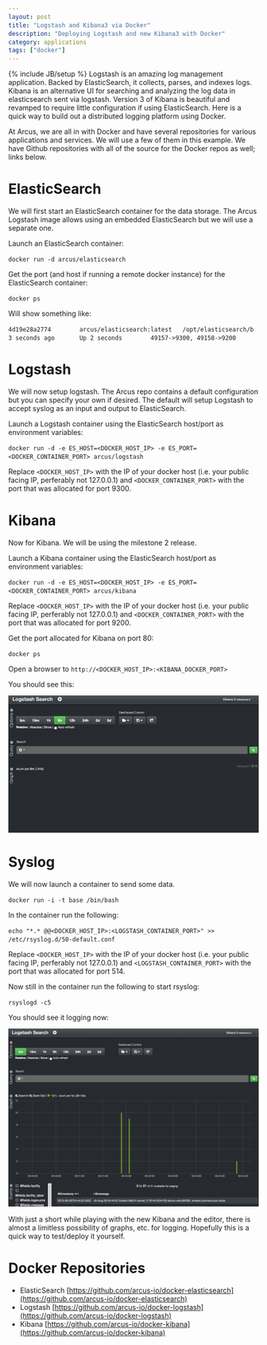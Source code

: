 ```yaml
---
layout: post
title: "Logstash and Kibana3 via Docker"
description: "Deploying Logstash and new Kibana3 with Docker"
category: applications
tags: ["docker"]
---
```

{% include JB/setup %}
Logstash is an amazing log management application.  Backed by ElasticSearch, it
collects, parses, and indexes logs.  Kibana is an alternative UI for searching
and analyzing the log data in elasticsearch sent via logstash.  Version 3 of
Kibana is beautiful and revamped to require little configuration if using
ElasticSearch.  Here is a quick way to build out a distributed logging platform
using Docker.

At Arcus, we are all in with Docker and have several repositories for various
applications and services.  We will use a few of them in this example.  We have
Github repositories with all of the source for the Docker repos as well; links
below.

# ElasticSearch
We will first start an ElasticSearch container for the data storage.  The Arcus
Logstash image allows using an embedded ElasticSearch but we will use a separate
one.

Launch an ElasticSearch container:

`docker run -d arcus/elasticsearch`

Get the port (and host if running a remote docker instance) for the ElasticSearch
container:

`docker ps`

Will show something like:

`4d19e28a2774        arcus/elasticsearch:latest   /opt/elasticsearch/b   3 seconds ago       Up 2 seconds        49157->9300, 49158->9200`

# Logstash
We will now setup logstash.  The Arcus repo contains a default configuration
but you can specify your own if desired.  The default will setup Logstash to
accept syslog as an input and output to ElasticSearch.

Launch a Logstash container using the ElasticSearch host/port as environment
variables:

`docker run -d -e ES_HOST=<DOCKER_HOST_IP> -e ES_PORT=<DOCKER_CONTAINER_PORT> arcus/logstash`

Replace `<DOCKER_HOST_IP>` with the IP of your docker host (i.e. your public
facing IP, perferably not 127.0.0.1) and `<DOCKER_CONTAINER_PORT>` with the port
that was allocated for port 9300.

# Kibana
Now for Kibana.  We will be using the milestone 2 release.

Launch a Kibana container using the ElasticSearch host/port as environment
variables:

`docker run -d -e ES_HOST=<DOCKER_HOST_IP> -e ES_PORT=<DOCKER_CONTAINER_PORT> arcus/kibana`

Replace `<DOCKER_HOST_IP>` with the IP of your docker host (i.e. your public
facing IP, perferably not 127.0.0.1) and `<DOCKER_CONTAINER_PORT>` with the port
that was allocated for port 9200.

Get the port allocated for Kibana on port 80:

`docker ps`

Open a browser to `http://<DOCKER_HOST_IP>:<KIBANA_DOCKER_PORT>`

You should see this:

![Kibana3](/assets/images/kibana.png)

# Syslog
We will now launch a container to send some data.

`docker run -i -t base /bin/bash`

In the container run the following:

`echo "*.* @@<DOCKER_HOST_IP>:<LOGSTASH_CONTAINER_PORT>" >> /etc/rsyslog.d/50-default.conf`

Replace `<DOCKER_HOST_IP>` with the IP of your docker host (i.e. your public
facing IP, perferably not 127.0.0.1) and `<LOGSTASH_CONTAINER_PORT>` with the port
that was allocated for port 514.

Now still in the container run the following to start rsyslog:

`rsyslogd -c5`

You should see it logging now:

![Kibana3 Data](/assets/images/kibana_data.png)

With just a short while playing with the new Kibana and the editor, there is almost
a limitless possibility of graphs, etc. for logging.  Hopefully this is a quick
way to test/deploy it yourself.

# Docker Repositories

* ElasticSearch [https://github.com/arcus-io/docker-elasticsearch](https://github.com/arcus-io/docker-elasticsearch)
* Logstash [https://github.com/arcus-io/docker-logstash](https://github.com/arcus-io/docker-logstash)
* Kibana [https://github.com/arcus-io/docker-kibana](https://github.com/arcus-io/docker-kibana)

